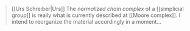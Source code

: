 >[[Urs Schreiber|Urs]] The _normalized chain complex_ of a [[simplicial group]] is really what is currently described at [[Moore complex]]. I intend to reorganize the material accordingly in a moment...